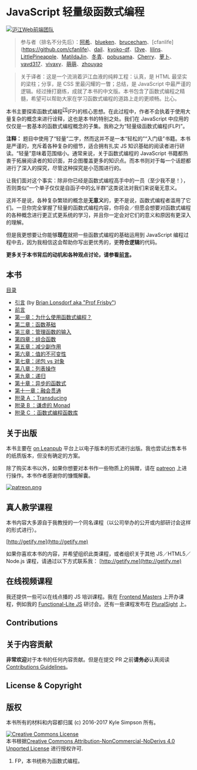 # JavaScript 轻量级函数式编程

[![沪江Web前端团队](https://cdn.rawgit.com/Hujiang-FE/icons/fff32467/logo.svg)](https://github.com/hujiang-fe)

> 参与者（排名不分先后）：[阿希](https://github.com/aximario)、[blueken](https://github.com/blueken)、[brucecham](https://github.com/brucecham)、[cfanlife] (https://github.com/cfanlife)、[dail](https://github.com/dail)、[kyoko-df](https://github.com/kyoko-df)、[l3ve](https://github.com/l3ve)、[lilins](https://github.com/lilins)、[LittlePineapple](https://github.com/LittlePineapple)、[MatildaJin](https://github.com/MatildaJin)、[冬青](https://github.com/miaodongqing)、[pobusama](https://github.com/pobusama)、[Cherry](https://github.com/sunshine940326)、[萝卜](https://github.com/torrac12)、[vavd317](https://github.com/vavd317)、[vivaxy](https://github.com/vivaxy)、[萌萌](https://github.com/yanyixin)、[zhouyao](https://github.com/zhouyao)

> 关于译者：这是一个流淌着沪江血液的纯粹工程：认真，是 HTML 最坚实的梁柱；分享，是 CSS  里最闪耀的一瞥；总结，是 JavaScript 中最严谨的逻辑。经过捶打磨练，成就了本书的中文版。本书包含了函数式编程之精髓，希望可以帮助大家在学习函数式编程的道路上走的更顺畅。比心。

本书主要探索函数式编程<sup>[\[1\]](#note1)</sup>(FP)的核心思想。在此过程中，作者不会执着于使用大量复杂的概念来进行诠释，这也是本书的特别之处。我们在 JavaScript 中应用的仅仅是一套基本的函数式编程概念的子集。我称之为“轻量级函数式编程(FLP)”。

**注释：** 题目中使用了“轻量”二字，然而这并不是一本“轻松的”“入门级”书籍。本书是严谨的，充斥着各种复杂的细节，适合拥有扎实 JS 知识基础的阅读者进行研读。“轻量”意味着范围缩小。通常来说，关于函数式编程的 JavaScript 书籍都热衷于拓展阅读者的知识面，并企图覆盖更多的知识点。而本书则对于每一个话题都进行了深入的探究，尽管这种探究是小范围进行的。

让我们面对这个事实：除非你已经是函数式编程高手中的一员（至少我不是！），否则类似“一个单子仅仅是自函子中的幺半群”这类说法对我们来说毫无意义。

这并不是说，各种复杂繁琐的概念是**无意义**的，更不是说，函数式编程者滥用了它们。一旦你完全掌握了轻量的函数式编程内容，你将会／但愿会想要对函数式编程的各种概念进行更正式更系统的学习，并且你一定会对它们的意义和原因有更深入的理解。

但是我更想要让你能够**现在**就把一些函数式编程的基础运用到 JavaScript 编程过程中去，因为我相信这会帮助你写出更优秀的，更**符合逻辑**的代码。

**更多关于本书背后的动机和各种观点讨论，请参看[前言](preface.md)。**

## 本书

[目录](toc.md)

* [引言](foreword.md) (by [Brian Lonsdorf aka "Prof Frisby"](https://twitter.com/DrBoolean))
* [前言](preface.md)
* [第一章：为什么使用函数式编程？](ch1.md)
* [第二章：函数基础](ch2.md)
* [第三章：管理函数的输入](ch3.md)
* [第四章：组合函数](ch4.md)
* [第五章：减少副作用](ch5.md)
* [第六章：值的不可变性](ch6.md)
* [第七章：闭包 vs 对象](ch7.md)
* [第八章：列表操作](ch8.md)
* [第九章：递归](ch9.md)
* [第十章：异步的函数式](ch10.md)
* [第十一章：融会贯通](ch11.md)
* [附录 A ：Transducing](apA.md)
* [附录 B ：谦虚的 Monad](apB.md)
* [附录 C ：函数式编程函数库](apC.md)

## 关于出版

本书主要在 [on Leanpub](https://leanpub.com/fljs/) 平台上以电子版本的形式进行出版。我也尝试出售本书的纸质版本，但没有确定的方案。

除了购买本书以外，如果你想要对本书作一些物质上的捐赠，请在 [patreon](https://www.patreon.com/getify) 上进行操作。本书作者感谢你的慷慨解囊。

<a href="https://www.patreon.com/getify">[![patreon.png](https://s11.postimg.org/axpzguh77/patreon.png)](https://www.patreon.com/getify)</a>

## 真人教学课程

本书内容大多源自于我教授的一个同名课程（以公司举办的公开或内部研讨会这样的形式进行）。

[http://getify.me](http://getify.me)

如果你喜欢本书的内容，并希望组织此类课程，或者组织关于其他 JS／HTML5／Node.js 课程，请通过以下方式联系我：
[http://getify.me](http://getify.me)

## 在线视频课程

我还提供一些可以在线点播的 JS 培训课程。我在 [Frontend Masters](https://FrontendMasters.com) 上开办课程，例如我的 [Functional-Lite JS](https://frontendmasters.com/courses/functional-js-lite/) 研讨会。还有一些课程发布在 [PluralSight](https://www.pluralsight.com/search?q=kyle%20simpson&categories=all) 上。

## Contributions

## 关于内容贡献

**非常欢迎**对于本书的任何内容贡献。但是在提交 PR 之前**请务必**认真阅读 [Contributions Guidelines](CONTRIBUTING.md)。

## License & Copyright

## 版权

本书所有的材料和内容都归属 (c) 2016-2017 Kyle Simpson 所有。

<a rel="license" href="http://creativecommons.org/licenses/by-nc-nd/4.0/"><img alt="Creative Commons License" style="border-width:0" src="https://i.creativecommons.org/l/by-nc-nd/4.0/88x31.png" /></a><br />本书根据<a rel="license" href="http://creativecommons.org/licenses/by-nc-nd/4.0/">Creative Commons Attribution-NonCommercial-NoDerivs 4.0 Unported License</a> 进行授权许可.

1. <a name="note1"></a > FP，本书统称为函数式编程。

